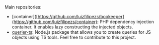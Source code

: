 Main repositories:

- [container]([https://github.com/luizfilipezs/bookeeper](https://github.com/luizfilipezs/container): PHP dependency injection container. It enables lazy constructing the injected objects.
- [querier-ts](https://github.com/luizfilipezs/querier-ts): Node.js package that allows you to create queries for JS objects using TS tools. Feel free to contribute to this project.
